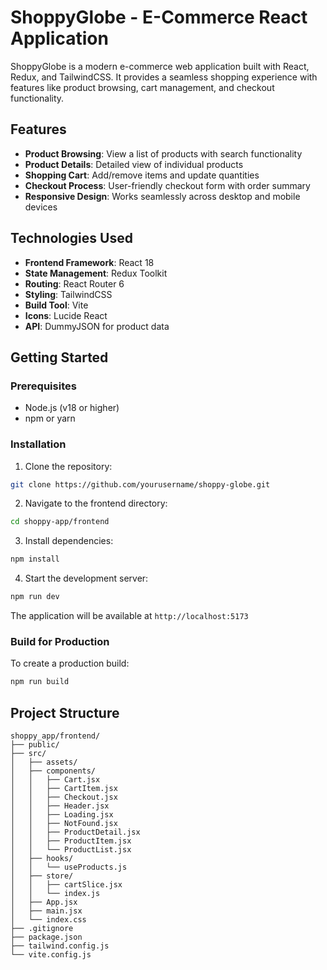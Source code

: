 # ShoppyGlobe - E-Commerce React Application

ShoppyGlobe is a modern e-commerce web application built with React, Redux, and TailwindCSS. It provides a seamless shopping experience with features like product browsing, cart management, and checkout functionality.

## Features

- **Product Browsing**: View a list of products with search functionality
- **Product Details**: Detailed view of individual products
- **Shopping Cart**: Add/remove items and update quantities
- **Checkout Process**: User-friendly checkout form with order summary
- **Responsive Design**: Works seamlessly across desktop and mobile devices

## Technologies Used

- **Frontend Framework**: React 18
- **State Management**: Redux Toolkit
- **Routing**: React Router 6
- **Styling**: TailwindCSS
- **Build Tool**: Vite
- **Icons**: Lucide React
- **API**: DummyJSON for product data

## Getting Started

### Prerequisites

- Node.js (v18 or higher)
- npm or yarn

### Installation

1. Clone the repository:
```bash
git clone https://github.com/yourusername/shoppy-globe.git
```

2. Navigate to the frontend directory:
```bash
cd shoppy-app/frontend
```

3. Install dependencies:
```bash
npm install
```

4. Start the development server:
```bash
npm run dev
```

The application will be available at `http://localhost:5173`

### Build for Production

To create a production build:
```bash
npm run build
```

## Project Structure

```
shoppy_app/frontend/
├── public/
├── src/
│   ├── assets/
│   ├── components/
│   │   ├── Cart.jsx
│   │   ├── CartItem.jsx
│   │   ├── Checkout.jsx
│   │   ├── Header.jsx
│   │   ├── Loading.jsx
│   │   ├── NotFound.jsx
│   │   ├── ProductDetail.jsx
│   │   ├── ProductItem.jsx
│   │   └── ProductList.jsx
│   ├── hooks/
│   │   └── useProducts.js
│   ├── store/
│   │   ├── cartSlice.jsx
│   │   └── index.js
│   ├── App.jsx
│   ├── main.jsx
│   └── index.css
├── .gitignore
├── package.json
├── tailwind.config.js
└── vite.config.js
